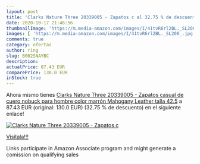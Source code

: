 ```yaml
---
layout: post
title: 'Clarks Nature Three 20339005 - Zapatos c al 32.75 % de descuento'
date: 2020-10-17 21:46:56
thumbnailImage: 'https://m.media-amazon.com/images/I/41tvR6rl2BL._SL200_.jpg'
images: [ 'https://m.media-amazon.com/images/I/41tvR6rl2BL._SL200_.jpg' ]
comments: true
category: ofertas
author: ring
slug: B002SNAYBC
description:
actualPrice: 87.43 EUR
comparePrice: 130.0 EUR
inStock: true
---
```


Ahora mismo tienes [Clarks Nature Three 20339005 - Zapatos casual de cuero nobuck para hombre  color marrón  Mahogany Leather   talla 42.5](https://www.amazon.es/dp/B002SNAYBC/?tag=tolees-21) a 87.43 EUR (original: 130.0 EUR) (32.75 %  de descuento) en el siguiente enlace!

[![Clarks Nature Three 20339005 - Zapatos c](https://m.media-amazon.com/images/I/41tvR6rl2BL._SL200_.jpg)](https://www.amazon.es/dp/B002SNAYBC/?tag=tolees-21)

[Visítala!!!](https://www.amazon.es/dp/B002SNAYBC/?tag=tolees-21)

Links participate in Amazon Associate program and might generate a comission on qualifying sales
